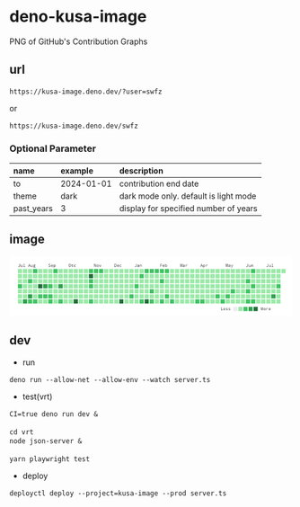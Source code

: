 # deno-kusa-image

PNG of GitHub's Contribution Graphs

## url

```
https://kusa-image.deno.dev/?user=swfz
```

or

```
https://kusa-image.deno.dev/swfz
```

### Optional Parameter

| name       | example    | description                           |
| :--------- | :--------- | :------------------------------------ |
| to         | 2024-01-01 | contribution end date                 |
| theme      | dark       | dark mode only. default is light mode |
| past_years | 3          | display for specified number of years |

## image

![contribution](contribution.png "alt")

## dev

- run

```
deno run --allow-net --allow-env --watch server.ts
```

- test(vrt)

```
CI=true deno run dev &

cd vrt
node json-server &

yarn playwright test
```

- deploy

```
deployctl deploy --project=kusa-image --prod server.ts
```
